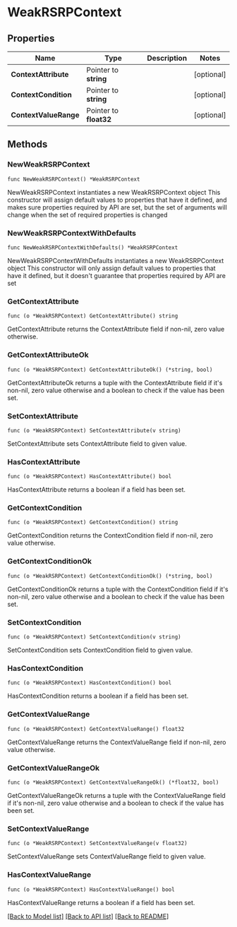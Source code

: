 # WeakRSRPContext

## Properties

Name | Type | Description | Notes
------------ | ------------- | ------------- | -------------
**ContextAttribute** | Pointer to **string** |  | [optional] 
**ContextCondition** | Pointer to **string** |  | [optional] 
**ContextValueRange** | Pointer to **float32** |  | [optional] 

## Methods

### NewWeakRSRPContext

`func NewWeakRSRPContext() *WeakRSRPContext`

NewWeakRSRPContext instantiates a new WeakRSRPContext object
This constructor will assign default values to properties that have it defined,
and makes sure properties required by API are set, but the set of arguments
will change when the set of required properties is changed

### NewWeakRSRPContextWithDefaults

`func NewWeakRSRPContextWithDefaults() *WeakRSRPContext`

NewWeakRSRPContextWithDefaults instantiates a new WeakRSRPContext object
This constructor will only assign default values to properties that have it defined,
but it doesn't guarantee that properties required by API are set

### GetContextAttribute

`func (o *WeakRSRPContext) GetContextAttribute() string`

GetContextAttribute returns the ContextAttribute field if non-nil, zero value otherwise.

### GetContextAttributeOk

`func (o *WeakRSRPContext) GetContextAttributeOk() (*string, bool)`

GetContextAttributeOk returns a tuple with the ContextAttribute field if it's non-nil, zero value otherwise
and a boolean to check if the value has been set.

### SetContextAttribute

`func (o *WeakRSRPContext) SetContextAttribute(v string)`

SetContextAttribute sets ContextAttribute field to given value.

### HasContextAttribute

`func (o *WeakRSRPContext) HasContextAttribute() bool`

HasContextAttribute returns a boolean if a field has been set.

### GetContextCondition

`func (o *WeakRSRPContext) GetContextCondition() string`

GetContextCondition returns the ContextCondition field if non-nil, zero value otherwise.

### GetContextConditionOk

`func (o *WeakRSRPContext) GetContextConditionOk() (*string, bool)`

GetContextConditionOk returns a tuple with the ContextCondition field if it's non-nil, zero value otherwise
and a boolean to check if the value has been set.

### SetContextCondition

`func (o *WeakRSRPContext) SetContextCondition(v string)`

SetContextCondition sets ContextCondition field to given value.

### HasContextCondition

`func (o *WeakRSRPContext) HasContextCondition() bool`

HasContextCondition returns a boolean if a field has been set.

### GetContextValueRange

`func (o *WeakRSRPContext) GetContextValueRange() float32`

GetContextValueRange returns the ContextValueRange field if non-nil, zero value otherwise.

### GetContextValueRangeOk

`func (o *WeakRSRPContext) GetContextValueRangeOk() (*float32, bool)`

GetContextValueRangeOk returns a tuple with the ContextValueRange field if it's non-nil, zero value otherwise
and a boolean to check if the value has been set.

### SetContextValueRange

`func (o *WeakRSRPContext) SetContextValueRange(v float32)`

SetContextValueRange sets ContextValueRange field to given value.

### HasContextValueRange

`func (o *WeakRSRPContext) HasContextValueRange() bool`

HasContextValueRange returns a boolean if a field has been set.


[[Back to Model list]](../README.md#documentation-for-models) [[Back to API list]](../README.md#documentation-for-api-endpoints) [[Back to README]](../README.md)


